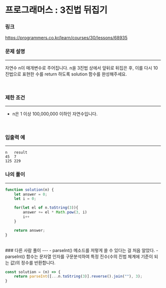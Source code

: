 프로그래머스 : 3진법 뒤집기
===
### 링크
https://programmers.co.kr/learn/courses/30/lessons/68935
<br>

### 문제 설명
---
자연수 n이 매개변수로 주어집니다. n을 3진법 상에서 앞뒤로 뒤집은 후, 이를 다시 10진법으로 표현한 수를 return 하도록 solution 함수를 완성해주세요.

<br>

### 제한 조건
---
- n은 1 이상 100,000,000 이하인 자연수입니다.
<br>

### 입출력 예
---
```
n	result
45	7
125	229
```

### 나의 풀이
---
```js
function solution(n) {
    let answer = 0;
    let i = 0;

    for(let el of n.toString(3)){
        answer += el * Math.pow(3, i)
        i++
    }

    return answer;
}
```

<br>
### 다른 사람 풀이
---
- parseInt() 메소드를 저렇게 쓸 수 있다는 걸 처음 알았다.
- parseInt() 함수는 문자열 인자를 구문분석하여 특정 진수(수의 진법 체계에 기준이 되는 값)의 정수를 반환합니다.

```js
const solution = (n) => {
    return parseInt([...n.toString(3)].reverse().join(""), 3);
}
```

<br>
